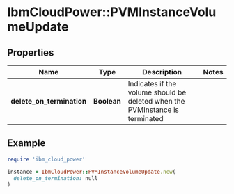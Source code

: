 # IbmCloudPower::PVMInstanceVolumeUpdate

## Properties

| Name | Type | Description | Notes |
| ---- | ---- | ----------- | ----- |
| **delete_on_termination** | **Boolean** | Indicates if the volume should be deleted when the PVMInstance is terminated |  |

## Example

```ruby
require 'ibm_cloud_power'

instance = IbmCloudPower::PVMInstanceVolumeUpdate.new(
  delete_on_termination: null
)
```

